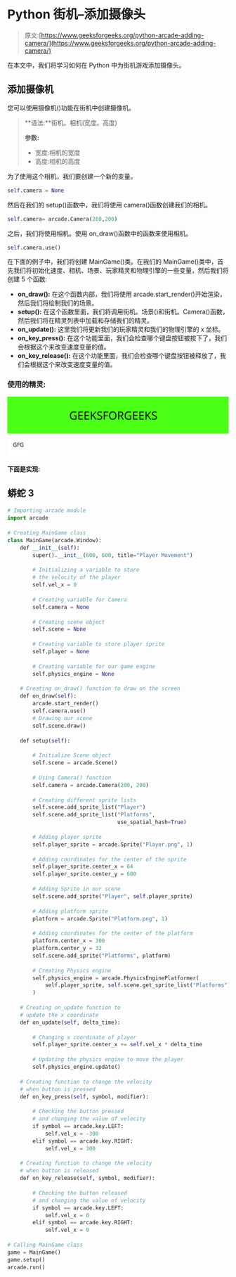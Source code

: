 # Python 街机–添加摄像头

> 原文:[https://www.geeksforgeeks.org/python-arcade-adding-camera/](https://www.geeksforgeeks.org/python-arcade-adding-camera/)

在本文中，我们将学习如何在 Python 中为街机游戏添加摄像头。

## 添加摄像机

您可以使用摄像机()功能在街机中创建摄像机。

> **语法:**街机。相机(宽度。高度)
> 
> **参数:**
> 
> *   宽度:相机的宽度
> *   高度:相机的高度

为了使用这个相机，我们要创建一个新的变量。

```py
self.camera = None
```

然后在我们的 setup()函数中，我们将使用 camera()函数创建我们的相机。

```py
self.camera= arcade.Camera(200,200)
```

之后，我们将使用相机。使用 on_draw()函数中的函数来使用相机。

```py
self.camera.use()
```

在下面的例子中，我们将创建 MainGame()类。在我们的 MainGame()类中，首先我们将初始化速度、相机、场景、玩家精灵和物理引擎的一些变量，然后我们将创建 5 个函数:

*   **on_draw():** 在这个函数内部，我们将使用 arcade.start_render()开始渲染，然后我们将绘制我们的场景。
*   **setup():** 在这个函数里面，我们将调用街机。场景()和街机。Camera()函数，然后我们将在精灵列表中加载和存储我们的精灵。
*   **on_update():** 这里我们将更新我们的玩家精灵和我们的物理引擎的 x 坐标。
*   **on_key_press():** 在这个功能里面，我们会检查哪个键盘按钮被按下了，我们会根据这个来改变速度变量的值。
*   **on_key_release():** 在这个功能里面，我们会检查哪个键盘按钮被释放了，我们会根据这个来改变速度变量的值。

### 使用的精灵:

![](img/02af0c15dc736aa484a815416994dcab.png) ![](img/2bd0d0eff56a6973e57178e5be265632.png)

**下面是实现:**

## 蟒蛇 3

```py
# Importing arcade module
import arcade

# Creating MainGame class
class MainGame(arcade.Window):
    def __init__(self):
        super().__init__(600, 600, title="Player Movement")

        # Initializing a variable to store
        # the velocity of the player
        self.vel_x = 0

        # Creating variable for Camera
        self.camera = None

        # Creating scene object
        self.scene = None

        # Creating variable to store player sprite
        self.player = None

        # Creating variable for our game engine
        self.physics_engine = None

    # Creating on_draw() function to draw on the screen
    def on_draw(self):
        arcade.start_render()
        self.camera.use()
        # Drawing our scene
        self.scene.draw()

    def setup(self):

        # Initialize Scene object
        self.scene = arcade.Scene()

        # Using Camera() function
        self.camera = arcade.Camera(200, 200)

        # Creating different sprite lists
        self.scene.add_sprite_list("Player")
        self.scene.add_sprite_list("Platforms", 
                                   use_spatial_hash=True)

        # Adding player sprite
        self.player_sprite = arcade.Sprite("Player.png", 1)

        # Adding coordinates for the center of the sprite
        self.player_sprite.center_x = 64
        self.player_sprite.center_y = 600

        # Adding Sprite in our scene
        self.scene.add_sprite("Player", self.player_sprite)

        # Adding platform sprite
        platform = arcade.Sprite("Platform.png", 1)

        # Adding coordinates for the center of the platform
        platform.center_x = 300
        platform.center_y = 32
        self.scene.add_sprite("Platforms", platform)

        # Creating Physics engine
        self.physics_engine = arcade.PhysicsEnginePlatformer(
            self.player_sprite, self.scene.get_sprite_list("Platforms"), 0.5
        )

    # Creating on_update function to
    # update the x coordinate
    def on_update(self, delta_time):

        # Changing x coordinate of player
        self.player_sprite.center_x += self.vel_x * delta_time

        # Updating the physics engine to move the player
        self.physics_engine.update()

    # Creating function to change the velocity
    # when button is pressed
    def on_key_press(self, symbol, modifier):

        # Checking the button pressed
        # and changing the value of velocity
        if symbol == arcade.key.LEFT:
            self.vel_x = -300
        elif symbol == arcade.key.RIGHT:
            self.vel_x = 300

    # Creating function to change the velocity
    # when button is released
    def on_key_release(self, symbol, modifier):

        # Checking the button released
        # and changing the value of velocity
        if symbol == arcade.key.LEFT:
            self.vel_x = 0
        elif symbol == arcade.key.RIGHT:
            self.vel_x = 0

# Calling MainGame class
game = MainGame()
game.setup()
arcade.run()
```